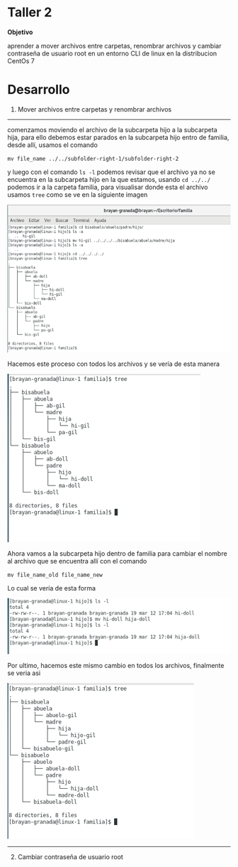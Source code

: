 Taller 2
===

**Objetivo**

aprender a mover archivos entre carpetas, renombrar archivos y cambiar contraseña de usuario root en un entorno CLI de linux en la distribucion CentOs 7

Desarrollo
===

1. Mover archivos entre carpetas y renombrar archivos

<hr/>

comenzamos moviendo el archivo de la subcarpeta hijo a la subcarpeta hija, para ello debemos estar parados en la subcarpeta hijo entro de familia, desde allí, usamos el comando 
    
    mv file_name ../../subfolder-right-1/subfolder-right-2
    

y luego con el comando `ls -l` podemos revisar que el archivo ya no se encuentra en la subcarpeta hijo en la que estamos, usando  `cd ../../` podemos ir a la carpeta familia, para visualisar donde esta el archivo usamos `tree` como se ve en la siguiente imagen

<img src="/img/2/move-file.png" title="move-file.png" name="move-file.png"/><br>

Hacemos este proceso con todos los archivos y se vería de esta manera

<img src="/img/2/all-move-file.png" title="all-move-file.png" name="all-move-file.png"/><br>

Ahora vamos a la subcarpeta hijo dentro de familia para cambiar el nombre al archivo que se encuentra allí con el comando

    mv file_name_old file_name_new

Lo cual se vería de esta forma 

<img src="/img/2/change-file-name.png" title="change-file-name.png" name="change-file-name.png"/><br>

Por ultimo, hacemos este mismo cambio en todos los archivos, finalmente se veria asi

<img src="/img/2/all-change-file-name.png" title="all-change-file-name.png" name="all-change-file-name.png"/><br>


<hr/>

2. Cambiar contraseña de usuario root

<!-- 
    cat file_name

Podemos visualizar que contiene el archivo creado como se ve a continuación.

<img src="/img/1/vi-and-cat.png" title="vi-and-cat.png" name="vi-and-cat.png"/><br>

Luego vamos ingresando a cada subcarpeta para crear el respectivo archivo que contiene la información de cada integrante de la familia, para terminar usar el comando `tree` como se ve a continuación.

<img src="/img/1/tree-dir-and-file-family.png" title="tree-dir-and-file-family.png" name="tree-dir-and-file-family.png"/><br> -->
